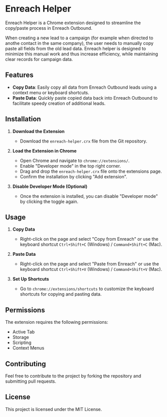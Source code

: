 # Enreach Helper

Enreach Helper is a Chrome extension designed to streamline the copy/paste process in Enreach Outbound.

When creating a new lead to a campaign (for example when directed to anothe contact in the same company), the user needs to manually copy paste all fields from the old lead data. Enreach helper is designed to minimize this manual work and thus increase efficiency, while maintaining clear records for campaign data.

## Features

- **Copy Data**: Easily copy all data from Enreach Outbound leads using a context menu or keyboard shortcuts.
- **Paste Data**: Quickly paste copied data back into Enreach Outbound to facilitate speedy creation of additional leads.

## Installation

1. **Download the Extension**

   - Download the `enreach-helper.crx` file from the Git repository.

2. **Load the Extension in Chrome**

   - Open Chrome and navigate to `chrome://extensions/`.
   - Enable "Developer mode" in the top right corner.
   - Drag and drop the `enreach-helper.crx` file onto the extensions page.
   - Confirm the installation by clicking "Add extension".

3. **Disable Developer Mode (Optional)**
   - Once the extension is installed, you can disable "Developer mode" by clicking the toggle again.

## Usage

1. **Copy Data**

   - Right-click on the page and select "Copy from Enreach" or use the keyboard shortcut `Ctrl+Shift+C` (Windows) / `Command+Shift+C` (Mac).

2. **Paste Data**

   - Right-click on the page and select "Paste from Enreach" or use the keyboard shortcut `Ctrl+Shift+V` (Windows) / `Command+Shift+V` (Mac).

3. **Set Up Shortcuts**
   - Go to `chrome://extensions/shortcuts` to customize the keyboard shortcuts for copying and pasting data.

## Permissions

The extension requires the following permissions:

- Active Tab
- Storage
- Scripting
- Context Menus

## Contributing

Feel free to contribute to the project by forking the repository and submitting pull requests.

## License

This project is licensed under the MIT License.
